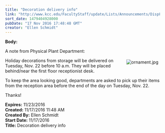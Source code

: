 ```yaml
---
title: "Decoration delivery info"
link: "http://www.kcc.edu/FacultyStaff/update/Lists/Announcements/DispForm.aspx?ID=2333"
sort_date: 1479404928000
pubDate: "17 Nov 2016 17:48:48 GMT"
creator: "Ellen Schmidt"
---
```


<div><b>Body:</b> <div class="ExternalClass533E25EB6FB04FACA6AEC743CB344F78"><p>A note from Physical Plant Department: </p>
<p><img alt="ornament.jpg" src="/FacultyStaff/update/Documents/ornament.jpg" style="vertical-align:auto;float:right;margin:5px" />Holiday decorations from storage will be delivered on Tuesday, Nov. 22 before 10 a.m. They will be placed behind/near the first floor receptionist desk.</p>
<p>To keep the area looking good, departments are asked to pick up their items from the reception area before the end of the day on Tuesday, Nov. 22.</p>
<p>Thanks!</p></div></div>
<div><b>Expires:</b> 11/23/2016</div>
<div><b>Created:</b> 11/17/2016 11:48 AM</div>
<div><b>Created By:</b> Ellen Schmidt</div>
<div><b>Start Date:</b> 11/17/2016</div>
<div><b>Title:</b> Decoration delivery info</div>
